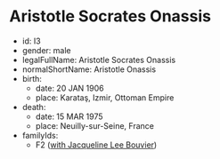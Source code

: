 # Aristotle Socrates Onassis
- id: I3
- gender: male
- legalFullName: Aristotle Socrates Onassis
- normalShortName: Aristotle Onassis
- birth:
  - date: 20 JAN 1906
  - place: Karataş, Izmir, Ottoman Empire
- death:
  - date: 15 MAR 1975
  - place: Neuilly-sur-Seine, France
- familyIds:
  - F2 ([with Jacqueline Lee Bouvier](../../families/F2))
